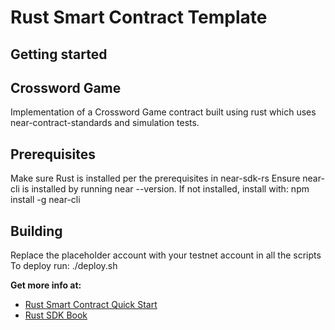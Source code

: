 # Rust Smart Contract Template

## Getting started

## Crossword Game 
Implementation of a Crossword Game contract built using rust which uses near-contract-standards and simulation tests. 

## Prerequisites

Make sure Rust is installed per the prerequisites in near-sdk-rs
Ensure near-cli is installed by running near --version. 
If not installed, install with: npm install -g near-cli

## Building
Replace the placeholder account with your testnet account in all the scripts 
To deploy run:
./deploy.sh

**Get more info at:**

* [Rust Smart Contract Quick Start](https://docs.near.org/docs/develop/contracts/rust/intro)
* [Rust SDK Book](https://www.near-sdk.io/)
